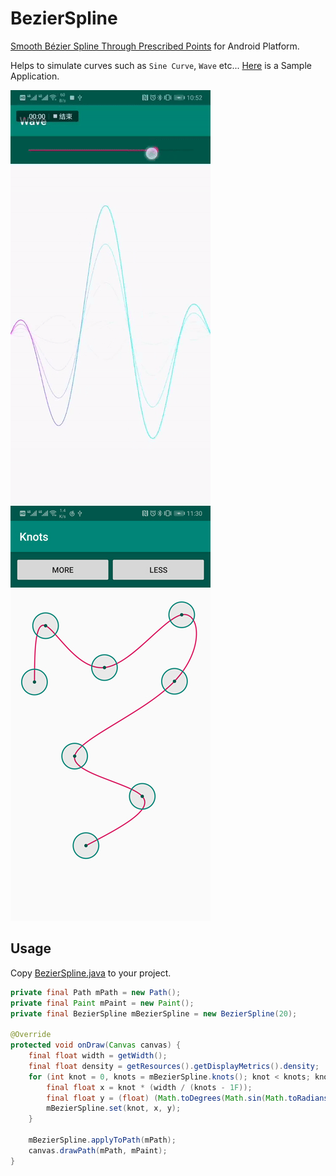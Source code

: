 # BezierSpline

[Smooth Bézier Spline Through Prescribed Points](https://www.particleincell.com/2012/bezier-splines/) for Android Platform.

Helps to simulate curves such as `Sine Curve`, `Wave` etc... [Here](https://github.com/xujiaao/BezierSpline/releases/latest) is a Sample Application.

![Screenshot - Wave](docs/wave.gif)  ![Screenshot - Knots](docs/knots.jpg)

## Usage

Copy [BezierSpline.java](bezier-spline/src/main/java/com/xujiaao/android/bezier/spline/BezierSpline.java) to your project.

````java
private final Path mPath = new Path();
private final Paint mPaint = new Paint();
private final BezierSpline mBezierSpline = new BezierSpline(20);

@Override
protected void onDraw(Canvas canvas) {
    final float width = getWidth();
    final float density = getResources().getDisplayMetrics().density;
    for (int knot = 0, knots = mBezierSpline.knots(); knot < knots; knot++) {
        final float x = knot * (width / (knots - 1F));
        final float y = (float) (Math.toDegrees(Math.sin(Math.toRadians(x / density))) * density);
        mBezierSpline.set(knot, x, y);
    }

    mBezierSpline.applyToPath(mPath);
    canvas.drawPath(mPath, mPaint);
}
````
